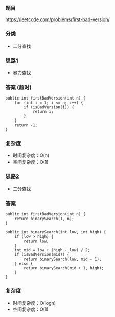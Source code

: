 ### 题目
https://leetcode.com/problems/first-bad-version/

### 分类
* 二分查找

### 思路1
* 暴力查找

### 答案 (超时)
```
public int firstBadVersion(int n) {
    for (int i = 1; i <= n; i++) {
        if (isBadVersion(i)) {
            return i;
        }
    }
    return -1;
}
```

### 复杂度
* 时间复杂度：O(n)
* 空间复杂度：O(1)

### 思路2
* 二分查找

### 答案
```
public int firstBadVersion(int n) {
    return binarySearch(1, n);
}

public int binarySearch(int low, int high) {
    if (low > high) {
        return low;
    }
    int mid = low + (high - low) / 2;
    if (isBadVersion(mid)) {
        return binarySearch(low, mid - 1);
    } else {
        return binarySearch(mid + 1, high);
    }
}
```

### 复杂度
* 时间复杂度：O(logn)
* 空间复杂度：O(1)
